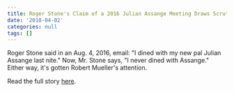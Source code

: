 ```yaml
---
title: Roger Stone's Claim of a 2016 Julian Assange Meeting Draws Scrutiny
date: '2018-04-02'
categories: null
tags: []
---
```

Roger Stone said in an Aug. 4, 2016, email: "I dined with my new pal Julian Assange last nite." Now, Mr. Stone says, "I never dined with Assange." Either way, it's gotten Robert Mueller's attention.

Read the full story [here](https://www.wsj.com/articles/roger-stones-claim-of-a-2016-julian-assange-meeting-draws-scrutiny-1522695471).